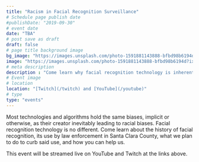 ```yaml
---
title: "Racism in Facial Recognition Surveillance"
# Schedule page publish date
#publishDate: "2019-09-30"
# event date
date: "TBA"
# post save as draft
draft: false
# page title background image
bg_image: "https://images.unsplash.com/photo-1591881143888-bfbd98b6194d?ixlib=rb-1.2.1&ixid=eyJhcHBfaWQiOjEyMDd9&auto=format&fit=crop&w=1352&q=80"
image: "https://images.unsplash.com/photo-1591881143888-bfbd98b6194d?ixlib=rb-1.2.1&ixid=eyJhcHBfaWQiOjEyMDd9&auto=format&fit=crop&w=1352&q=80"
# meta description
description : "Come learn why facial recognition technology is inherently racist and how CPC plans to stop it in Santa Clara County"
# Event image
# location
location: "[Twitch](/twitch) and [YouTube](/youtube)"
# type
type: "events"
---
```

Most technologies and algorithms hold the same biases, implicit or otherwise, as their creator inevitably leading to racial biases. Facial recognition technology is no different. Come learn about the history of facial recognition, its use by law enforcement in Santa Clara County, what we plan to do to curb said use, and how you can help us.

This event will be streamed live on YouTube and Twitch at the links above.
